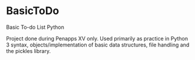 # BasicToDo
Basic To-do List Python

Project done during Penapps XV only. Used primarily as practice in Python 3 syntax, objects/implementation of basic data structures, file handling and the pickles library. 
